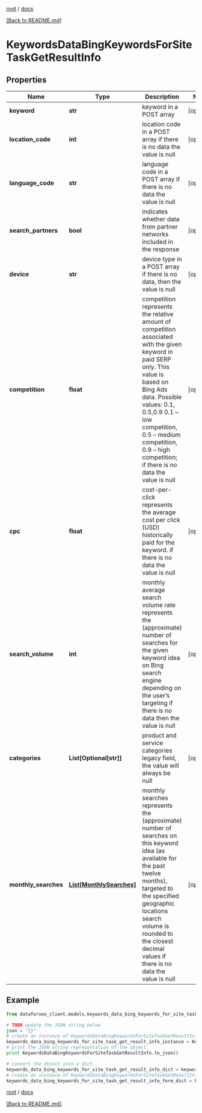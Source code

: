 [root](./../ "root") / [docs](./ "docs")

[[Back to README.md]](./../README.md "[Back to README.md]")

# KeywordsDataBingKeywordsForSiteTaskGetResultInfo

## Properties

Name | Type | Description | Notes
------------ | ------------- | ------------- | -------------
**keyword** | **str** | keyword in a POST array | [optional]
**location_code** | **int** | location code in a POST array if there is no data the value is null | [optional]
**language_code** | **str** | language code in a POST array if there is no data the value is null | [optional]
**search_partners** | **bool** | indicates whether data from partner networks included in the response | [optional]
**device** | **str** | device type in a POST array if there is no data, then the value is null | [optional]
**competition** | **float** | competition represents the relative amount of competition associated with the given keyword in paid SERP only. This value is based on Bing Ads data. Possible values: 0.1, 0.5,0.9  0.1 – low competition, 0.5 – medium competition, 0.9 – high competition; if there is no data the value is null | [optional]
**cpc** | **float** | cost-per-click represents the average cost per click (USD) historically paid for the keyword. if there is no data the value is null | [optional]
**search_volume** | **int** | monthly average search volume rate represents the (approximate) number of searches for the given keyword idea on Bing search engine depending on the user’s targeting if there is no data then the value is null | [optional]
**categories** | **List[Optional[str]]** | product and service categories legacy field, the value will always be null | [optional]
**monthly_searches** | [**List[MonthlySearches]**](MonthlySearches.md) | monthly searches represents the (approximate) number of searches on this keyword idea (as available for the past twelve months), targeted to the specified geographic locations search volume is rounded to the closest decimal values if there is no data the value is null | [optional]

## Example

```python
from dataforseo_client.models.keywords_data_bing_keywords_for_site_task_get_result_info import KeywordsDataBingKeywordsForSiteTaskGetResultInfo

# TODO update the JSON string below
json = "{}"
# create an instance of KeywordsDataBingKeywordsForSiteTaskGetResultInfo from a JSON string
keywords_data_bing_keywords_for_site_task_get_result_info_instance = KeywordsDataBingKeywordsForSiteTaskGetResultInfo.from_json(json)
# print the JSON string representation of the object
print KeywordsDataBingKeywordsForSiteTaskGetResultInfo.to_json()

# convert the object into a dict
keywords_data_bing_keywords_for_site_task_get_result_info_dict = keywords_data_bing_keywords_for_site_task_get_result_info_instance.to_dict()
# create an instance of KeywordsDataBingKeywordsForSiteTaskGetResultInfo from a dict
keywords_data_bing_keywords_for_site_task_get_result_info_form_dict = keywords_data_bing_keywords_for_site_task_get_result_info.from_dict(keywords_data_bing_keywords_for_site_task_get_result_info_dict)
```

  

[root](./../ "root") / [docs](./ "docs")

[[Back to README.md]](./../README.md "[Back to README.md]")